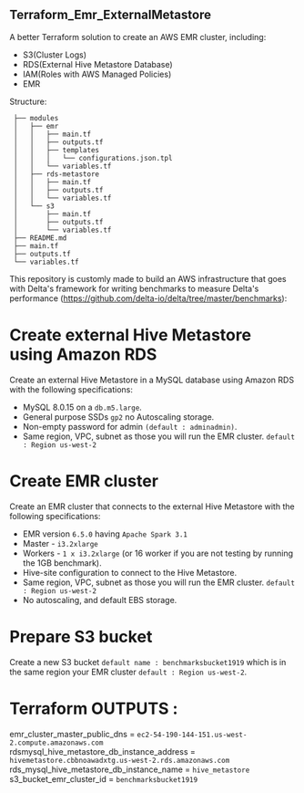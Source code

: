 ## Terraform_Emr_ExternalMetastore


A better Terraform solution to create an AWS EMR cluster, including:
   - S3(Cluster Logs)
   - RDS(External Hive Metastore Database)
   - IAM(Roles with AWS Managed Policies)
   - EMR


Structure:

```
 ├── modules
 │   ├── emr
 │   │   ├── main.tf
 │   │   ├── outputs.tf
 │   │   ├── templates
 │   │   │   └── configurations.json.tpl
 │   │   └── variables.tf
 │   ├── rds-metastore
 │   │   ├── main.tf
 │   │   ├── outputs.tf
 │   │   └── variables.tf
 │   └── s3
 │       ├── main.tf
 │       ├── outputs.tf
 │       └── variables.tf
 ├── README.md
 ├── main.tf
 ├── outputs.tf
 └── variables.tf
 ```
 

This repository is customly made to build an AWS infrastructure that goes with Delta's framework for writing benchmarks to measure Delta's performance
(https://github.com/delta-io/delta/tree/master/benchmarks):

# Create external Hive Metastore using Amazon RDS
Create an external Hive Metastore in a MySQL database using Amazon RDS with the following specifications:
- MySQL 8.0.15 on a `db.m5.large`.
- General purpose SSDs `gp2`  no Autoscaling storage.
- Non-empty password for admin `(default : adminadmin)`.
- Same region, VPC, subnet as those you will run the EMR cluster. `default : Region us-west-2`

# Create EMR cluster
Create an EMR cluster that connects to the external Hive Metastore with the following specifications:
- EMR version `6.5.0` having `Apache Spark 3.1`
- Master - `i3.2xlarge`
- Workers - `1 x i3.2xlarge` (or 16 worker if you are not testing by running the 1GB benchmark).
- Hive-site configuration to connect to the Hive Metastore.
- Same region, VPC, subnet as those you will run the EMR cluster. `default : Region us-west-2`
- No autoscaling, and default EBS storage.

# Prepare S3 bucket
Create a new S3 bucket `default name : benchmarksbucket1919` which is in the same region your EMR cluster `default : Region us-west-2`.

# Terraform OUTPUTS :

emr_cluster_master_public_dns = `ec2-54-190-144-151.us-west-2.compute.amazonaws.com`                                                                                   
rdsmysql_hive_metastore_db_instance_address = `hivemetastore.cbbnoawadxtg.us-west-2.rds.amazonaws.com`                                                                 
rds_mysql_hive_metastore_db_instance_name = `hive_metastore`                                                                                                           
s3_bucket_emr_cluster_id = `benchmarksbucket1919`                                                                                                               
